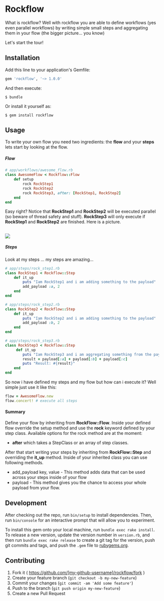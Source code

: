 # Rockflow

What is rockflow? Well with rockflow you are able to define workflows (yes even parallel workflows) by writing simple small steps and aggregating them in your flow (the bigger picture... you know)

Let's start the tour!

## Installation

Add this line to your application's Gemfile:

```ruby
gem 'rockflow', '~> 1.0.0'
```

And then execute:

    $ bundle

Or install it yourself as:

    $ gem install rockflow

## Usage

To write your own flow you need two ingredients: the **flow** and your **steps** lets start by looking at the flow.

##### Flow
```ruby
# app/workflows/awesome_flow.rb
class AwesomeFlow < Rockflow::Flow
    def setup
        rock RockStep1
        rock RockStep2
        rock RockStep3, after: [RockStep1, RockStep2]
    end
end
```
Easy right? Notice that **RockStep1** and **RockStep2** will be executed parallel (so beware of thread safety and stuff). **RockStep3** will only execute if **RockStep1** and **RockStep2** are finished.
Here is a picture.

## [![](http://i.imgur.com/7BrU2kT.png)](https://qurasoft.de)
##### Steps
Look at my steps ... my steps are amazing...
```ruby
# app/steps/rock_step1.rb
class RockStep1 < Rockflow::Step
    def it_up
        puts "Iam RockStep1 and i am adding something to the payload"
        add_payload :a, 2
    end
end
```
```ruby
# app/steps/rock_step2.rb
class RockStep2 < Rockflow::Step
    def it_up
        puts "Iam RockStep2 and i am adding something to the payload"
        add_payload :b, 2
    end
end
```

```ruby
# app/steps/rock_step3.rb
class RockStep3 < Rockflow::Step
     def it_up
        puts "Iam RockStep3 and i am aggregating something from the payload"
        result = payload[:a] + payload[:b] + payload[:c]
        puts "Result: #{result}"
    end
end
```
So now i have defined my steps and my flow but how can i execute it? Well simple just use it like this:

```ruby
flow = AwesomeFlow.new
flow.concert! # execute all steps
```

#### Summary
Define your flow by inheriting from **RockFlow::Flow**. Inside your defined flow override the setup method and use the **rock** keyword defined by your step class. Available options for the rock method are at the moment:
- **after** which takes a StepClass or an array of step classes.

After that start writing your steps by inheriting from **RockFlow::Step** and overriding the **it_up** method. Inside of your inherited class you can use following methods.

- add_payload key, value - This method adds data that can be used across your steps inside of your flow
- payload - This method gives you the chance to access your whole payload from your flow.

## Development

After checking out the repo, run `bin/setup` to install dependencies. Then, run `bin/console` for an interactive prompt that will allow you to experiment.

To install this gem onto your local machine, run `bundle exec rake install`. To release a new version, update the version number in `version.rb`, and then run `bundle exec rake release` to create a git tag for the version, push git commits and tags, and push the `.gem` file to [rubygems.org](https://rubygems.org).

## Contributing

1. Fork it ( https://github.com/[my-github-username]/rockflow/fork )
2. Create your feature branch (`git checkout -b my-new-feature`)
3. Commit your changes (`git commit -am 'Add some feature'`)
4. Push to the branch (`git push origin my-new-feature`)
5. Create a new Pull Request
